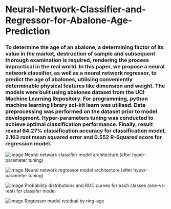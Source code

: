 # Neural-Network-Classifier-and-Regressor-for-Abalone-Age-Prediction

### To determine the age of an abalone, a determining factor of its value in the market, destruction of sample and subsequent thorough examination is required, rendering the process impractical in the real world. In this paper, we propose a neural network classifier, as well as a neural network regressor, to predict the age of abalones, utilising conveniently determinable physical features like dimension and weight. The models were built using abalones dataset from the UCI Machine Learning Repository. For programming, python machine learning library sci-kit learn was utilised. Data preprocessing was performed on the dataset prior to model development. Hyper-parameters tuning was conducted to achieve optimal classification performance. Finally, result reveal 64.27% classification accuracy for classification model, 2.163 root mean squared error and 0.552 R-Squared score for regression model.

![image](https://github.com/user-attachments/assets/96db2b8a-2fa3-41f8-8c57-5f8470884f78)
Neural network classifier model architecture (after hyper-parameter tuning)

![image](https://github.com/user-attachments/assets/a8555346-c8f2-4989-a0b9-b9629ab836c0)
Neural network regressor model architecture (after hyper-parameter tuning)

![image](https://github.com/user-attachments/assets/e30e9978-86da-4064-87c9-880d83d0bf1f)
Probability distributions and ROC curves for each classes (one-vs-rest) for classifer model

![image](https://github.com/user-attachments/assets/66478a76-be1e-4e4d-9cc6-765961f050ca)
Regressor model residual by ring-age

